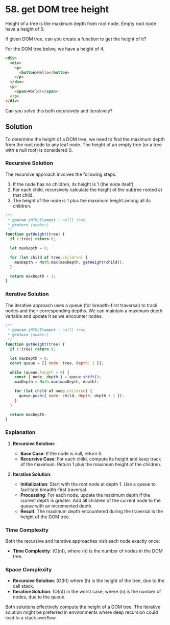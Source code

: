 # 58. get DOM tree height

Height of a tree is the maximum depth from root node. Empty root node have a height of 0.

If given DOM tree, can you create a function to get the height of it?

For the DOM tree below, we have a height of 4.

```html
<div>
  <div>
    <p>
      <button>Hello</button>
    </p>
  </div>
  <p>
    <span>World!</span>
  </p>
</div>
```

Can you solve this both recursively and iteratively?

## Solution

To determine the height of a DOM tree, we need to find the maximum depth from the root node to any leaf node. The height of an empty tree (or a tree with a null root) is considered 0.

### Recursive Solution

The recursive approach involves the following steps:
1. If the node has no children, its height is 1 (the node itself).
2. For each child, recursively calculate the height of the subtree rooted at that child.
3. The height of the node is 1 plus the maximum height among all its children.

```javascript
/**
 * @param {HTMLElement | null} tree
 * @return {number}
 */
function getHeight(tree) {
  if (!tree) return 0;

  let maxDepth = 0;

  for (let child of tree.children) {
    maxDepth = Math.max(maxDepth, getHeight(child));
  }

  return maxDepth + 1;
}
```

### Iterative Solution

The iterative approach uses a queue (for breadth-first traversal) to track nodes and their corresponding depths. We can maintain a maximum depth variable and update it as we encounter nodes.

```javascript
/**
 * @param {HTMLElement | null} tree
 * @return {number}
 */
function getHeight(tree) {
  if (!tree) return 0;

  let maxDepth = 0;
  const queue = [{ node: tree, depth: 1 }];

  while (queue.length > 0) {
    const { node, depth } = queue.shift();
    maxDepth = Math.max(maxDepth, depth);

    for (let child of node.children) {
      queue.push({ node: child, depth: depth + 1 });
    }
  }

  return maxDepth;
}
```

### Explanation

1. **Recursive Solution**:
   - **Base Case**: If the node is null, return 0.
   - **Recursive Case**: For each child, compute its height and keep track of the maximum. Return 1 plus the maximum height of the children.

2. **Iterative Solution**:
   - **Initialization**: Start with the root node at depth 1. Use a queue to facilitate breadth-first traversal.
   - **Processing**: For each node, update the maximum depth if the current depth is greater. Add all children of the current node to the queue with an incremented depth.
   - **Result**: The maximum depth encountered during the traversal is the height of the DOM tree.

### Time Complexity

Both the recursive and iterative approaches visit each node exactly once:

- **Time Complexity**: \(O(n)\), where \(n\) is the number of nodes in the DOM tree.

### Space Complexity

- **Recursive Solution**: \(O(h)\) where \(h\) is the height of the tree, due to the call stack.
- **Iterative Solution**: \(O(n)\) in the worst case, where \(n\) is the number of nodes, due to the queue.

Both solutions effectively compute the height of a DOM tree. The iterative solution might be preferred in environments where deep recursion could lead to a stack overflow.